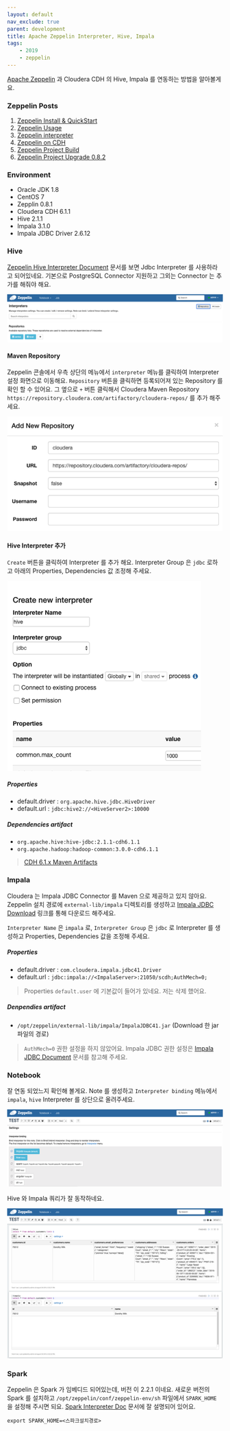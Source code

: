 ```yaml
---
layout: default
nav_exclude: true
parent: development
title: Apache Zeppelin Interpreter, Hive, Impala
tags: 
    - 2019
    - zeppelin
---
```


[Apache Zeppelin](https://zeppelin.apache.org/) 과 Cloudera CDH 의 Hive, Impala 를 연동하는 방법을 알아볼게요.

### Zeppelin Posts
1. [Zeppelin Install & QuickStart](/development/zeppelin-quickstart/)
1. [Zeppelin Usage](/development/zeppelin-usage/)
1. [Zeppelin interpreter](/development/zeppelin-interpreter/)
1. [Zeppelin on CDH](/development/zeppelin-on-cdh/)
1. [Zeppelin Project Build](/development/zeppelin-project-build/)
1. [Zeppelin Project Upgrade 0.8.2 ](/development/zeppelin-upgrade-0.8.2/)



### Environment
* Oracle JDK 1.8
* CentOS 7
* Zepplin 0.8.1
* Cloudera CDH 6.1.1
* Hive 2.1.1
* Impala 3.1.0
* Impala JDBC Driver 2.6.12

### Hive
[Zeppelin Hive Interpreter Document](https://zeppelin.apache.org/docs/0.8.0/interpreter/hive.html)
문서를 보면 Jdbc Interpreter 를 사용하라고 되어있네요. 
기본으로 PostgreSQL Connector 지원하고 그외는 Connector 는 추가를 해줘야 해요.

![Menu Interpreter](/assets/images/2019/2019-08-30-14-16-05.png)

#### Maven Repository
Zeppelin 콘솔에서 우측 상단의 메뉴에서 `interpreter` 메뉴를 클릭하여 Interpreter 설정 화면으로 이동해요. 
`Repository` 버튼을 클릭하면 등록되어져 있는 Repository 를 확인 할 수 있어요. 
그 옆으로 `+` 버튼 클릭해서 Cloudera Maven Repository 
`https://repository.cloudera.com/artifactory/cloudera-repos/` 를 추가 해주세요.

![Add Repository](/assets/images/2019/2019-08-30-14-46-45.png)

#### Hive Interpreter 추가
`Create` 버튼을 클릭하여 Interpreter 를 추가 해요. Interpreter Group 은 `jdbc` 로하고 아래의 Properties, Dependencies 값 조정해 주세요.

![Add Interpreter](/assets/images/2019/2019-08-30-14-49-53.png)

##### Properties
* default.driver : `org.apache.hive.jdbc.HiveDriver`
* default.url : `jdbc:hive2://<HiveServer2>:10000`

##### Dependencies artifact
* `org.apache.hive:hive-jdbc:2.1.1-cdh6.1.1`
* `org.apache.hadoop:hadoop-common:3.0.0-cdh6.1.1`

> [CDH 6.1.x Maven Artifacts](https://www.cloudera.com/documentation/enterprise/6/release-notes/topics/rg_cdh_61_maven_artifacts.html#concept_2gp_d8n_yk)

### Impala
Cloudera 는 Impala JDBC Connector 를 Maven 으로 제공하고 있지 않아요.
Zeppelin 설치 경로에 `external-lib/impala` 디렉토리를 생성하고 
[Impala JDBC Download](https://www.cloudera.com/downloads/connectors/impala/jdbc/2-6-12.html)
링크를 통해 다운로드 해주세요.

`Interpreter Name` 은 `impala` 로, `Interpreter Group` 은 `jdbc` 로 Interpreter 를 생성하고 Properties, Dependencies 값을 조정해 주세요.

##### Properties 
* default.driver : `com.cloudera.impala.jdbc41.Driver`
* default.url : `jdbc:impala://<ImpalaServer>:21050/scdh;AuthMech=0;`
> Properties `default.user` 에 기본값이 들어가 있네요. 저는 삭제 했어요.

##### Denpendies artifact
* `/opt/zeppelin/external-lib/impala/ImpalaJDBC41.jar` (Download 한 jar 파일의 경로)
> `AuthMech=0` 권한 설정을 하지 않았어요. Impala JDBC 권한 설정은 
[Impala JDBC Document](https://www.cloudera.com/documentation/other/connectors/impala-jdbc/latest.html)
문서를 참고해 주세요.

### Notebook
잘 연동 되었느지 확인해 볼게요. Note 를 생성하고 `Interpreter binding` 메뉴에서 `impala`, `hive` Interpreter 를 상단으로 올려주세요.

![Note Interpreter binding](/assets/images/2019/2019-08-30-15-28-22.png)

Hive 와 Impala 쿼리가 잘 동작하네요. 

![Note Paragraph](/assets/images/2019/2019-08-30-15-34-23.png)


### Spark
Zeppelin 은 Spark 가 임베디드 되어있는데, 버전 이 2.2.1 이네요.
새로운 버전의 Spark 를 설치하고 `/opt/zeppelin/conf/zeppelin-env/sh` 파일에서 `SPARK_HOME` 을 설정해 주시면 되요.
[Spark Interpreter Doc](https://zeppelin.apache.org/docs/0.8.2/interpreter/spark.html)
문서에 잘 설명되어 있어요.

```shell
export SPARK_HOME=<스파크설치경로>
```
